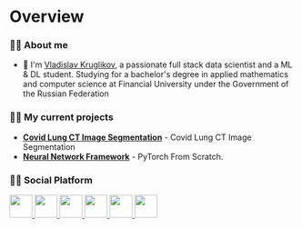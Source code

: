 # Overview 

### 🐱‍👤 About me

- 💼 I'm [Vladislav Kruglikov](https://github.com/LilDataScientist), a passionate full stack data scientist and a ML & DL student. Studying for a bachelor's degree in applied mathematics and computer science at Financial University under the Government of the Russian Federation


### 🐱‍🚀 My current projects

- **[Covid Lung CT Image Segmentation](https://github.com/LilDataScientist/Covid-Lung-CT-Image-Segmentation/)** - Covid Lung CT Image Segmentation
- **[Neural Network Framework](https://github.com/LilDataScientist/PyTorch-From-Scratch)** - PyTorch From Scratch.
  
### 🐱‍🏍 Social Platform

<p align="left">
  <p align="left">
    <a href="https://telegram.me/LilDataScientist">
      <img src="https://img.icons8.com/external-tal-revivo-tritone-tal-revivo/32/000000/external-cloud-based-instant-messaging-telegram-mobile-app-logotype-logo-tritone-tal-revivo.png" width="40" />
    </a>
    <span></span>
    <a href="https://vk.com/lildatascientist">
      <img src="https://img.icons8.com/color/40/00000/vk-com" width="40" />
    </a>
    <span></span>
    <a href="https://www.instagram.com/lildatascientist">
      <img  src="https://img.icons8.com/color/40/00000/instagram" width="40" />
    </a>
    <span></span>
    <a href="https://www.kaggle.com/lildatascientist">
      <img src="https://img.icons8.com/external-tal-revivo-green-tal-revivo/36/000000/external-kaggle-an-online-community-of-data-scientists-and-machine-learners-owned-by-google-logo-green-tal-revivo.png"width="40" />
    </a>
    <span></span>
    <a href="https://stackoverflow.com/users/11678336/lil-data-scientist">
      <img width="40" src="https://cdn.sstatic.net/Sites/stackoverflow/Img/favicon.ico?v=ec617d715196" />
    </a>
    <span></span>
    <a href="https://github.com/LilDataScientist">
      <img src="https://img.icons8.com/fluent/40/000000/github.png" width="40" height="40"/>
    </a>
  </p>


<!-- ### Hey there <img src="https://media.giphy.com/media/hvRJCLFzcasrR4ia7z/giphy.gif" width="25px">


hi, i'm [Vladislav Kruglikov](https://github.com/LilDataScientist), a passionate full stack data scientist and a ML & DL student. Studying for a bachelor's degree in applied mathematics and computer science at Financial University under the Government of the Russian Federation

